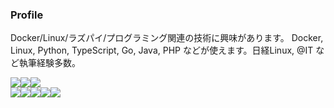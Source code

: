 ### Profile

Docker/Linux/ラズパイ/プログラミング関連の技術に興味があります。 Docker, Linux, Python, TypeScript, Go, Java, PHP などが使えます。日経Linux, @IT など執筆経験多数。

<img src="https://img.shields.io/badge/-Docker-1488C6.svg?logo=docker&style=plastic"><img src="https://img.shields.io/badge/-Linux-FCC624.svg?logo=linux&style=plastic"><img src="https://img.shields.io/badge/-Raspberrypi-C51A4A.svg?logo=raspberrypi&style=plastic">
<br>
<img src="https://img.shields.io/badge/-Typescript-007ACC.svg?logo=typescript&style=plastic"><img src="https://img.shields.io/badge/-Python-3776AB.svg?logo=python&style=plastic"><img src="https://img.shields.io/badge/-Go-76E1FE.svg?logo=go&style=plastic"><img src="https://img.shields.io/badge/-Java-ED8B00.svg?style=for-the-badge&logo=openjdk"><img src="https://img.shields.io/badge/-Php-777BB4.svg?logo=php&style=plastic">

<!--
**hiro345g/hiro345g** is a ✨ _special_ ✨ repository because its `README.md` (this file) appears on your GitHub profile.

Here are some ideas to get you started:

- 🔭 I’m currently working on ...
- 🌱 I’m currently learning ...
- 👯 I’m looking to collaborate on ...
- 🤔 I’m looking for help with ...
- 💬 Ask me about ...
- 📫 How to reach me: ...
- 😄 Pronouns: ...
- ⚡ Fun fact: ...
-->
